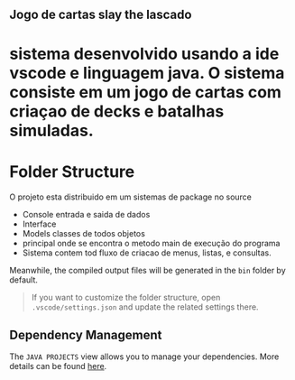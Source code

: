 ## Jogo de cartas slay the lascado
# sistema desenvolvido usando a ide vscode e linguagem java. O sistema consiste em um jogo de cartas com criaçao de decks e batalhas simuladas.

# Folder Structure
O projeto esta distribuido em um sistemas de package no source

- Console entrada e saida de dados
- Interface
- Models classes de todos objetos
- principal onde se encontra o metodo main de execução do programa
- Sistema contem tod fluxo de criacao de menus, listas, e consultas.

Meanwhile, the compiled output files will be generated in the `bin` folder by default.

> If you want to customize the folder structure, open `.vscode/settings.json` and update the related settings there.

## Dependency Management

The `JAVA PROJECTS` view allows you to manage your dependencies. More details can be found [here](https://github.com/microsoft/vscode-java-dependency#manage-dependencies).
